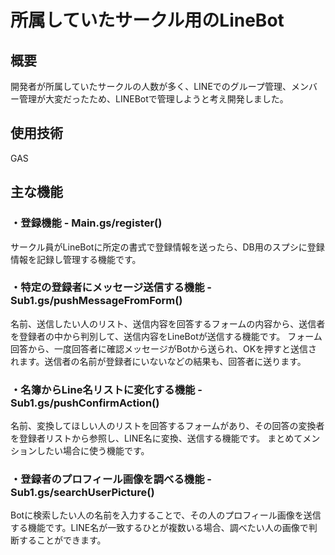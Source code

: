 # 所属していたサークル用のLineBot

## 概要
開発者が所属していたサークルの人数が多く、LINEでのグループ管理、メンバー管理が大変だったため、LINEBotで管理しようと考え開発しました。

## 使用技術
GAS

## 主な機能
### ・登録機能 - Main.gs/register()  
サークル員がLineBotに所定の書式で登録情報を送ったら、DB用のスプシに登録情報を記録し管理する機能です。

### ・特定の登録者にメッセージ送信する機能 - Sub1.gs/pushMessageFromForm()
名前、送信したい人のリスト、送信内容を回答するフォームの内容から、送信者を登録者の中から判別して、送信内容をLineBotが送信する機能です。
フォーム回答から、一度回答者に確認メッセージがBotから送られ、OKを押すと送信されます。送信者の名前が登録者にいないなどの結果も、回答者に送ります。

### ・名簿からLine名リストに変化する機能 - Sub1.gs/pushConfirmAction()
名前、変換してほしい人のリストを回答するフォームがあり、その回答の変換者を登録者リストから参照し、LINE名に変換、送信する機能です。
まとめてメンションしたい場合に使う機能です。

### ・登録者のプロフィール画像を調べる機能 - Sub1.gs/searchUserPicture()
Botに検索したい人の名前を入力することで、その人のプロフィール画像を送信する機能です。LINE名が一致するひとが複数いる場合、調べたい人の画像で判断することができます。

